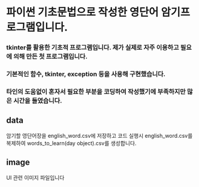 # 파이썬 기초문법으로 작성한 영단어 암기프로그램입니다.
### tkinter를 활용한 기초적 프로그램입니다. 제가 실제로 자주 이용하고 필요에 의해 만든 첫 프로그램입니다.
### 기본적인 함수, tkinter, exception 등을 사용해 구현했습니다.
### 타인의 도움없이 혼자서 필요한 부분을 코딩하여 작성했기에 부족하지만 많은 시간을 들였습니다.

## data

암기할 영단어장을 english_word.csv에 저장하고
코드 실행시 english_word.csv를 복제하여 words_to_learn(day object).csv를 생성합니다.

## image 

UI 관련 이미지 파일입니다

